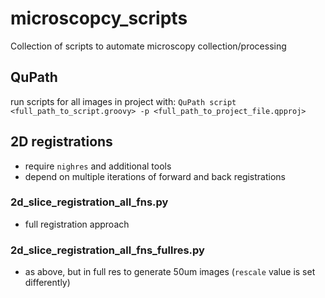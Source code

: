 # microscopcy_scripts
Collection of scripts to automate microscopy collection/processing

## QuPath
run scripts for all images in project with:
`QuPath script <full_path_to_script.groovy> -p <full_path_to_project_file.qpproj>`

## 2D registrations
- require `nighres` and additional tools
- depend on multiple iterations of forward and back registrations

### 2d_slice_registration_all_fns.py
- full registration approach

### 2d_slice_registration_all_fns_fullres.py
- as above, but in full res to generate 50um images (`rescale` value is set differently)
